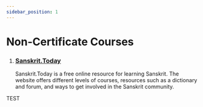 ```yaml
---
sidebar_position: 1
---
```


# Non-Certificate Courses

1. ### [Sanskrit.Today](https://sanskrit.today/getting-started/)
    
    Sanskrit.Today is a free online resource for learning Sanskrit. The website offers different levels of courses, resources such as a dictionary and forum, and ways to get involved in the Sanskrit community.

TEST
